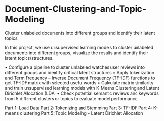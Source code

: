 # Document-Clustering-and-Topic-Modeling
Cluster unlabeled documents into different groups and identify their latent topics

In this project, we use unsupervised learning models to cluster unlabeled documents into different groups, visualize the results and identify their latent topics/structures.


•	Configure a pipeline to cluster unlabeled watches user reviews into different groups and identify critical latent structures 
•	Apply tokenization and Term Frequency – Inverse Document Frequency (TF-IDF) functions to get TF-IDF matrix with selected useful words 
•	Calculate matrix similarity and train unsupervised learning models with K-Means Clustering and Latent Dirichlet Allocation (LDA) 
•	Check potential semantic reviews and keywords from 5 different clusters or topics to evaluate model performance


Part 1: Load Data
Part 2: Tokenizing and Stemming
Part 3: TF-IDF
Part 4: K-means clustering
Part 5: Topic Modeling - Latent Dirichlet Allocation
